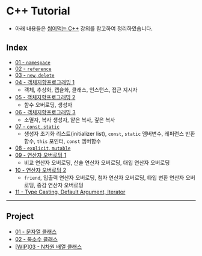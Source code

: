 # C++ Tutorial
* 아래 내용들은 [씹어먹는 C++](https://modoocode.com/135) 강의를 참고하여 정리하였습니다.

## Index
* [01 - `namespace`](./01)
* [02 - `reference`](./02)
* [03 - `new`, `delete`](./03)
* [04 - 객체지향프로그래밍 1](./04)
  * 객체, 추상화, 캡슐화, 클래스, 인스턴스, 접근 지시자
* [05 - 객체지향프로그래밍 2](./05)
  * 함수 오버로딩, 생성자
* [06 - 객체지향프로그래밍 3](./06)
  * 소멸자, 복사 생성자, 얕은 복사, 깊은 복사
* [07 - `const`, `static`](./07)
  * 생성자 초기화 리스트(initializer list), `const`, `static` 멤버변수, 레퍼런스 반환 함수, `this` 포인터, `const` 멤버함수
* [08 - `explicit`, `mutable`](./08)
* [09 - 연산자 오버로딩 1](./09)
  * 비교 연산자 오버로딩, 산술 연산자 오버로딩, 대입 연산자 오버로딩
* [10 - 연산자 오버로딩 2](./10)
  * `friend`, 입출력 연산자 오버로딩, 첨자 연산자 오버로딩, 타입 변환 연산자 오버로딩, 증감 연산자 오버로딩
* [11 - Type Casting, Default Argument, Iterator](./11)
---
## Project
* [01 - 문자열 클래스](./p01)
* [02 - 복소수 클래스](./p02)
* [[WIP]03 - N차원 배열 클래스](./p03)
